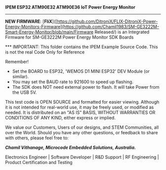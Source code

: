 **IPEM ESP32 ATM90E32 ATM90E36 IoT Power Energy Monitor**

------------

**NEW FIRMWARE**: [**FliX**]([https://github.com/DitroniX/FLIX-DitroniX-Power-Energy-Monitors-Firmware](https://github.com/Chamil1983/SM-GE3222M-Smart-Energy-Monitor/blob/main/Firmware Released/) is an Integrated Firmware for SM-GE3222M Power Energy Monitor SDK Boards

*** IMPORTANT: This folder contains the IPEM Example Source Code. This is not the real Code Only for Reference


  Remember!
  - Set the BOARD to ESP32, 'WEMOS D1 MINI ESP32' DEV Module (or similar).
  - You may set the BAUD rate to 921600 to speed up flashing.
  - The SDK does NOT need external power to flash.  It will take Power from the USB 5V.
  

  This test code is OPEN SOURCE and formatted for easier viewing.  Although it is not intended for real-world use, it may be freely used, or modified as needed.
  It is distributed on an "AS IS" BASIS, WITHOUT WARRANTIES OR CONDITIONS OF ANY KIND, either express or implied.


We value our Customers, Users of our designs, and STEM Communities, all over the World. Should you have any other questions, or feedback to share with others, please feel free to:

***Chamil Vithanage, Microcode Embedded Solutions, Australia.***

Electronics Engineer | Software Developer | R&D Support | RF Engineering | Product Certification and Testing 
